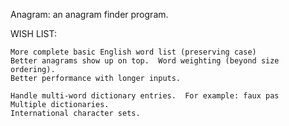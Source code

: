 Anagram: an anagram finder program.

WISH LIST:

    More complete basic English word list (preserving case)
    Better anagrams show up on top.  Word weighting (beyond size ordering).
    Better performance with longer inputs.

    Handle multi-word dictionary entries.  For example: faux pas
    Multiple dictionaries.
    International character sets.
